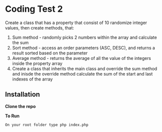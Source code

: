 # Coding Test 2
Create a class that has a property that consist of 10 randomize integer
values, then create methods, that:
1. Sum method - randomly picks 2 numbers within the array and calculate
the sum
2. Sort method - access an order parameters (ASC, DESC), and returns a
result sorted based on the parameter
3. Average method - returns the average of all the value of the integers
inside the property array
4. Create a class that inherits the main class and override the sum
method and inisde the override method calculate the sum of the start and
last indexes of the array

## Installation
**Clone the repo**

**To Run**
```
On your root folder type php index.php
```
